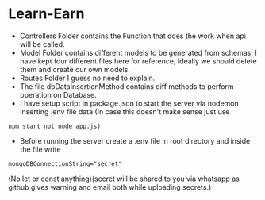 # Learn-Earn

* Controllers Folder contains the Function that does the work when api will be called.
* Model Folder contains different models to be generated from schemas, I have kept four different files here for reference, Ideally we should delete them and create our own models.
* Routes Folder I guess no need to explain.
* The file dbDataInsertionMethod contains diff methods to perform operation on Database.
* I have setup script in package.json to start the server via nodemon inserting .env file data (In case this doesn't make sense just use 
```
npm start not node app.js)
```

* Before running the server create a .env file in root directory and inside the file write 
```
mongoDBConnectionString="secret"
```
(No let or const anything)(secret will be shared to you via whatsapp as github gives warning and email both while uploading secrets.)
